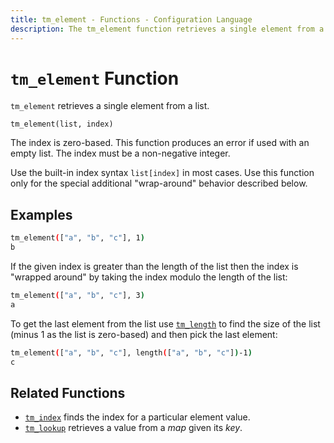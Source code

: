 ```yaml
---
title: tm_element - Functions - Configuration Language
description: The tm_element function retrieves a single element from a list.
---
```


# `tm_element` Function

`tm_element` retrieves a single element from a list.

```hcl
tm_element(list, index)
```

The index is zero-based. This function produces an error if used with an
empty list. The index must be a non-negative integer.

Use the built-in index syntax `list[index]` in most cases. Use this function
only for the special additional "wrap-around" behavior described below.

## Examples

```sh
tm_element(["a", "b", "c"], 1)
b
```

If the given index is greater than the length of the list then the index is
"wrapped around" by taking the index modulo the length of the list:

```sh
tm_element(["a", "b", "c"], 3)
a
```

To get the last element from the list use [`tm_length`](./tm_length.md) to find
the size of the list (minus 1 as the list is zero-based) and then pick the
last element:

```sh
tm_element(["a", "b", "c"], length(["a", "b", "c"])-1)
c
```

## Related Functions

* [`tm_index`](./tm_index.md) finds the index for a particular element value.
* [`tm_lookup`](./tm_lookup.md) retrieves a value from a _map_ given its _key_.
